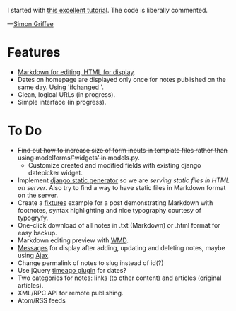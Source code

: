 I started with [this excellent tutorial](http://komunitasweb.com/2010/02/django-tutorial-simple-notes-application/). The code is liberally commented.

—[Simon Griffee](http://hypertexthero.com)

Features
========

- [Markdown for editing, HTML for display](https://code.djangoproject.com/wiki/UsingMarkup).
- Dates on homepage are displayed only once for notes published on the same day. Using '[ifchanged](https://docs.djangoproject.com/en/dev/ref/templates/builtins/?from=olddocs#ifchanged) '.
- Clean, logical URLs (in progress).
- Simple interface (in progress).

To Do
=====

- <del>Find out how to increase size of form inputs in template files rather than using modelforms/'widgets' in models.py</del>.
    - Customize created and modified fields with existing django datepicker widget.
- Implement [django static generator](https://github.com/luckythetourist/staticgenerator) so we are *serving static files in HTML on server*. Also try to find a way to have static files in Markdown format on the server.
- Create a [fixtures](https://docs.djangoproject.com/en/dev/ref/django-admin/#what-s-a-fixture) example for a post demonstrating Markdown with footnotes, syntax highlighting and nice typography courtesy of [typogryfy](http://code.google.com/p/typogrify/).
- One-click download of all notes in .txt (Markdown) or .html format for easy backup.
- Markdown editing preview with [WMD](https://github.com/ChiperSoft/wmd#readme).
- [Messages](https://docs.djangoproject.com/en/dev/ref/contrib/messages/) for display after adding, updating and deleting notes, maybe using [Ajax](http://webcloud.se/log/AJAX-in-Django-with-jQuery/).
- Change permalink of notes to slug instead of id(?)
- Use jQuery [timeago plugin](http://timeago.yarp.com/) for dates?
- Two categories for notes: links (to other content) and articles (original articles).
- XML/RPC API for remote publishing.
- Atom/RSS feeds
